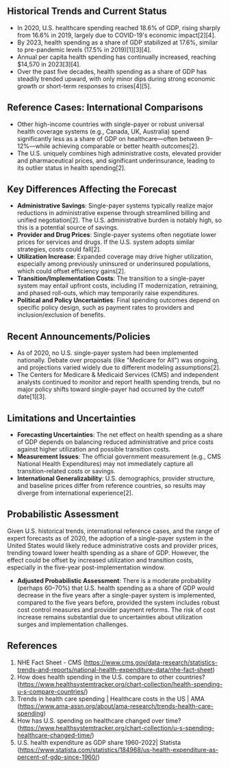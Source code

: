 ## Historical Trends and Current Status

- In 2020, U.S. healthcare spending reached 18.6% of GDP, rising sharply from 16.6% in 2019, largely due to COVID-19's economic impact[2][4].
- By 2023, health spending as a share of GDP stabilized at 17.6%, similar to pre-pandemic levels (17.5% in 2019)[1][3][4].
- Annual per capita health spending has continually increased, reaching $14,570 in 2023[3][4].
- Over the past five decades, health spending as a share of GDP has steadily trended upward, with only minor dips during strong economic growth or short-term responses to crises[4][5].

## Reference Cases: International Comparisons

- Other high-income countries with single-payer or robust universal health coverage systems (e.g., Canada, UK, Australia) spend significantly less as a share of GDP on healthcare—often between 9–12%—while achieving comparable or better health outcomes[2].
- The U.S. uniquely combines high administrative costs, elevated provider and pharmaceutical prices, and significant underinsurance, leading to its outlier status in health spending[2].

## Key Differences Affecting the Forecast

- **Administrative Savings**: Single-payer systems typically realize major reductions in administrative expense through streamlined billing and unified negotiation[2]. The U.S. administrative burden is notably high, so this is a potential source of savings.
- **Provider and Drug Prices**: Single-payer systems often negotiate lower prices for services and drugs. If the U.S. system adopts similar strategies, costs could fall[2].
- **Utilization Increase**: Expanded coverage may drive higher utilization, especially among previously uninsured or underinsured populations, which could offset efficiency gains[2].
- **Transition/Implementation Costs**: The transition to a single-payer system may entail upfront costs, including IT modernization, retraining, and phased roll-outs, which may temporarily raise expenditures.
- **Political and Policy Uncertainties**: Final spending outcomes depend on specific policy design, such as payment rates to providers and inclusion/exclusion of benefits.

## Recent Announcements/Policies

- As of 2020, no U.S. single-payer system had been implemented nationally. Debate over proposals (like "Medicare for All") was ongoing, and projections varied widely due to different modeling assumptions[2].
- The Centers for Medicare & Medicaid Services (CMS) and independent analysts continued to monitor and report health spending trends, but no major policy shifts toward single-payer had occurred by the cutoff date[1][3].

## Limitations and Uncertainties

- **Forecasting Uncertainties**: The net effect on health spending as a share of GDP depends on balancing reduced administrative and price costs against higher utilization and possible transition costs.
- **Measurement Issues**: The official government measurement (e.g., CMS National Health Expenditures) may not immediately capture all transition-related costs or savings.
- **International Generalizability**: U.S. demographics, provider structure, and baseline prices differ from reference countries, so results may diverge from international experience[2].

## Probabilistic Assessment

Given U.S. historical trends, international reference cases, and the range of expert forecasts as of 2020, the adoption of a single-payer system in the United States would likely reduce administrative costs and provider prices, trending toward lower health spending as a share of GDP. However, the effect could be offset by increased utilization and transition costs, especially in the five-year post-implementation window.

- **Adjusted Probabilistic Assessment**: There is a moderate probability (perhaps 60–70%) that U.S. health spending as a share of GDP would decrease in the five years after a single-payer system is implemented, compared to the five years before, provided the system includes robust cost control measures and provider payment reforms. The risk of cost increase remains substantial due to uncertainties about utilization surges and implementation challenges.

## References

1. NHE Fact Sheet - CMS (https://www.cms.gov/data-research/statistics-trends-and-reports/national-health-expenditure-data/nhe-fact-sheet)
2. How does health spending in the U.S. compare to other countries? (https://www.healthsystemtracker.org/chart-collection/health-spending-u-s-compare-countries/)
3. Trends in health care spending | Healthcare costs in the US | AMA (https://www.ama-assn.org/about/ama-research/trends-health-care-spending)
4. How has U.S. spending on healthcare changed over time? (https://www.healthsystemtracker.org/chart-collection/u-s-spending-healthcare-changed-time/)
5. U.S. health expenditure as GDP share 1960-2022| Statista (https://www.statista.com/statistics/184968/us-health-expenditure-as-percent-of-gdp-since-1960/)